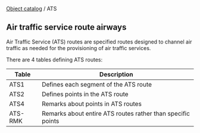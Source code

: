 [Object catalog](https://github.com/tlarsen7572/us_airspace_data#object-catalog) / ATS

## Air traffic service route airways

Air Traffic Service (ATS) routes are specified routes designed to channel air traffic as needed for the provisioning of air traffic services.

There are 4 tables defining ATS routes:

|Table        |Description                                                                   |
|-------------|------------------------------------------------------------------------------|
|ATS1         |Defines each segment of the ATS route                                         |
|ATS2         |Defines points in the ATS route                                               |
|ATS4         |Remarks about points in ATS routes                                            |
|ATS-RMK      |Remarks about entire ATS routes rather than specific points                   |
